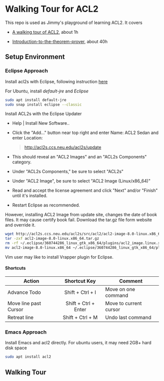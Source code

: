 # Walking Tour  for ACL2
This repo is used as Jimmy's playground of learning ACL2. It covers

* [A walking tour of ACL2](https://www.cs.utexas.edu/users/moore/acl2/v8-5/combined-manual/index.html?topic=ACL2____A_02Walking_02Tour_02of_02ACL2),  about 1h

* [Introduction-to-the-theorem-prover](https://www.cs.utexas.edu/users/moore/acl2/v8-5/combined-manual/index.html?topic=ACL2____INTRODUCTION-TO-THE-THEOREM-PROVER), about 40h



## Setup Environment

### Eclipse Approach

Install acl2s with Eclipse, following instruction [here](http://acl2s.ccs.neu.edu/acl2s/doc/installation.html#install-old)

For Ubuntu, install *default-jre* and *Eclipse*

```bash
sudo apt install default-jre
sudo snap install eclipse --classic
```

Install ACL2s with the Eclipse Updater

* Help | Install New Software..

* Click the "Add..." button near top right and enter Name: ACL2 Sedan and enter Location:

  >  http://acl2s.ccs.neu.edu/acl2s/update

* This should reveal an "ACL2 Images" and an "ACL2s Components" category.

* Under "ACL2s Components," be sure to select "ACL2s"  

* Under "ACL2 Image", be sure to select "ACL2 Image (Linux/x86_64)"

* Read and accept the license agreement and click "Next" and/or "Finish" until it's installed.

* Restart Eclipse as recommended.

However, installing ACL2 Image from update site, changes the date of book files.  It may cause certify book fail. Download the tar.gz file form website and override it.

```bash
wget http://acl2s.ccs.neu.edu/acl2s/src/acl2/acl2-image-8.0-linux.x86_64.tar.gz
tar -zxf acl2-image-8.0-linux.x86_64.tar.gz
rm -rf ~/.eclipse/360744286_linux_gtk_x86_64/plugins/acl2_image.linux.x86_64_8.0.0 
mv acl2-image-8.0-linux.x86_64 ~/.eclipse/360744286_linux_gtk_x86_64/plugins/acl2_image.linux.x86_64_8.0.0
```

Vim user may like to install Vrapper plugin for Eclipse.

#### Shortcuts

| Action                |     Shortcut Key     | Comment                |
| --------------------- | :------------------: | ---------------------- |
| Advance Todo          |   Shift + Ctrl + I   | Move on one command    |
| Move line past Cursor | Shift + Ctrl + Enter | Move to current cursor |
| Retreat line          |   Shift + Ctrl + M   | Undo last command      |



### Emacs Approach

Install Emacs and acl2 directly. For ubuntu users, it may need 2GB+ hard disk space

```bash
sudo apt install acl2
```

## Walking Tour

